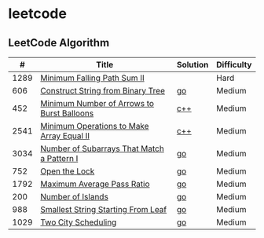 # leetcode

## LeetCode Algorithm

| # | Title | Solution | Difficulty |
|---| ----- | -------- | ---------- |
|1289|[Minimum Falling Path Sum II](https://leetcode.com/problems/minimum-falling-path-sum-ii/description/)||Hard|
|606|[Construct String from Binary Tree](https://leetcode.com/problems/construct-string-from-binary-tree/description/)|[go](https://github.com/Rayui1225/leetcode/blob/main/Algorithm/Construct%20String%20from%20Binary%20Tree.go)|Medium|
|452|[Minimum Number of Arrows to Burst Balloons](https://leetcode.com/problems/minimum-number-of-arrows-to-burst-balloons/description/)|[c++](https://github.com/Rayui1225/leetcode/edit/main/Algorithm/Minimum%20Number%20of%20Arrows%20to%20Burst%20Balloons.cpp)|Medium|
|2541|[Minimum Operations to Make Array Equal II](https://leetcode.com/problems/minimum-operations-to-make-array-equal-ii/description/)|[c++](https://github.com/Rayui1225/leetcode/blob/main/Algorithm/Minimum%20Operations%20to%20Make%20Array%20Equal%20II.cpp)|Medium|
|3034|[Number of Subarrays That Match a Pattern I](https://leetcode.com/problems/number-of-subarrays-that-match-a-pattern-i/description/)|[go](https://github.com/Rayui1225/leetcode/blob/main/Algorithm/Number%20of%20Subarrays%20That%20Match%20a%20Pattern%20I.go)|Medium|
|752|[Open the Lock](https://leetcode.com/problems/open-the-lock/description/)|[go](https://github.com/Rayui1225/leetcode/blob/main/Algorithm/Open%20the%20Lock.go)|Medium|
|1792|[Maximum Average Pass Ratio](https://leetcode.com/problems/maximum-average-pass-ratio/description/)|[go](https://github.com/Rayui1225/leetcode/blob/main/Algorithm/Maximum%20Average%20Pass%20Ratio.go)|Medium|
|200|[Number of Islands](https://leetcode.com/problems/number-of-islands/description/?envType=daily-question&envId=2024-04-19)|[go](https://github.com/Rayui1225/leetcode/blob/main/Algorithm/Number%20of%20Islands.go)|Medium|
|988|[Smallest String Starting From Leaf](https://leetcode.com/problems/smallest-string-starting-from-leaf/description/)|[go](https://github.com/Rayui1225/leetcode/blob/main/Algorithm/Smallest%20String%20Starting%20From%20Leaf.go)|Medium|
|1029| [Two City Scheduling](https://leetcode.com/problems/two-city-scheduling/description/)|[go](https://github.com/Rayui1225/leetcode/blob/main/Algorithm/twoCitySchedCost.go)|Medium|
